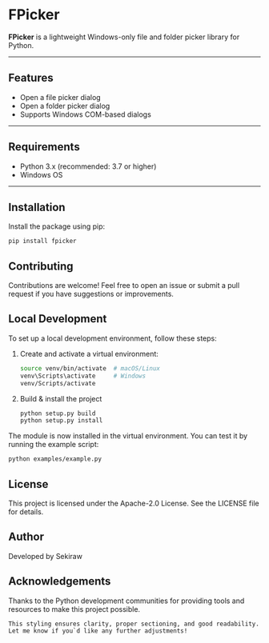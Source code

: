 # FPicker

**FPicker** is a lightweight Windows-only file and folder picker library for Python.

---

## Features

- Open a file picker dialog
- Open a folder picker dialog
- Supports Windows COM-based dialogs

---

## Requirements

- Python 3.x (recommended: 3.7 or higher)
- Windows OS

---

## Installation

Install the package using pip:

```bash
pip install fpicker
```

## Contributing
Contributions are welcome! Feel free to open an issue or submit a pull request if you have suggestions or improvements.

## Local Development
To set up a local development environment, follow these steps:

1. Create and activate a virtual environment:
    ```bash
    source venv/bin/activate  # macOS/Linux
    venv\Scripts\activate     # Windows
    venv/Scripts/activate
    ```
2. Build & install the project
    ```bash
    python setup.py build
    python setup.py install
    ```
The module is now installed in the virtual environment. You can test it by running the example script:

```bash
python examples/example.py
```

## License
This project is licensed under the Apache-2.0 License. See the LICENSE file for details.

## Author
Developed by Sekiraw

## Acknowledgements
Thanks to the Python development communities for providing tools and resources to make this project possible.

```vbnet
This styling ensures clarity, proper sectioning, and good readability. Let me know if you`d like any further adjustments!
```
